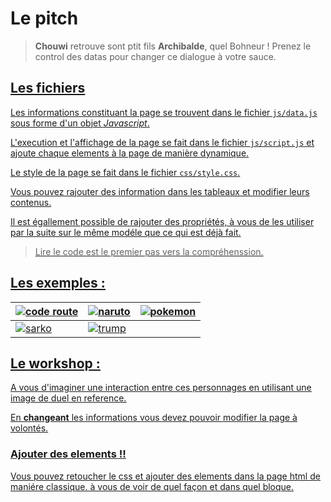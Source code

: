 # Le pitch

> **Chouwi** retrouve sont ptit fils **Archibalde**, quel Bohneur ! Prenez le control des datas pour changer ce dialogue à votre sauce.

## <u>Les fichiers

Les informations constituant la page se trouvent dans le fichier `js/data.js` sous forme d'un objet *Javascript*.

L'execution et l'affichage de la page se fait dans le fichier `js/script.js` et ajoute chaque elements à la page de manière dynamique.

Le style de la page se fait dans le fichier `css/style.css`.

Vous pouvez rajouter des information dans les tableaux et modifier leurs contenus.

Il est égallement possible de rajouter des propriétés, à vous de les utiliser par la suite sur le même modéle que ce qui est déjà fait.

> Lire le code est le premier pas vers la compréhenssion.


## <u>Les exemples :

<!-- | img | img | img | -->

| [![code route](https://raw.githubusercontent.com/Ma6Tvacoder-Docs/ExercicesJS/master/%5B02%5DExoRetrouvailles/img/referencesVS/CODEROUTE.png)](https://raw.githubusercontent.com/Ma6Tvacoder-Docs/ExercicesJS/master/%5B02%5DExoRetrouvailles/img/referencesVS/CODEROUTE.png) | [![naruto](https://raw.githubusercontent.com/Ma6Tvacoder-Docs/ExercicesJS/master/%5B02%5DExoRetrouvailles/img/referencesVS/maxresdefault.jpg)](https://raw.githubusercontent.com/Ma6Tvacoder-Docs/ExercicesJS/master/%5B02%5DExoRetrouvailles/img/referencesVS/maxresdefault.jpg) | [![pokemon](https://raw.githubusercontent.com/Ma6Tvacoder-Docs/ExercicesJS/master/%5B02%5DExoRetrouvailles/img/referencesVS/pokemon.jpg)](https://raw.githubusercontent.com/Ma6Tvacoder-Docs/ExercicesJS/master/%5B02%5DExoRetrouvailles/img/referencesVS/pokemon.jpg) |
| --- | --- | --- |
| [![sarko](https://raw.githubusercontent.com/Ma6Tvacoder-Docs/ExercicesJS/master/%5B02%5DExoRetrouvailles/img/referencesVS/sarkozy_macron_demission0.jpg)](https://raw.githubusercontent.com/Ma6Tvacoder-Docs/ExercicesJS/master/%5B02%5DExoRetrouvailles/img/referencesVS/sarkozy_macron_demission0.jpg) | [![trump](https://raw.githubusercontent.com/Ma6Tvacoder-Docs/ExercicesJS/master/%5B02%5DExoRetrouvailles/img/referencesVS/trump-vs-clinton.jpg)](https://raw.githubusercontent.com/Ma6Tvacoder-Docs/ExercicesJS/master/%5B02%5DExoRetrouvailles/img/referencesVS/trump-vs-clinton.jpg) |

## <u>Le workshop :

A vous d'imaginer une interaction  entre ces personnages en utilisant une image de duel en reference.

En **changeant** les informations vous devez pouvoir modifier la page à volontés.

### **Ajouter des elements !!**

Vous pouvez retoucher le css et ajouter des elements dans la page html de maniére classique. à vous de voir de quel façon et dans quel bloque.
